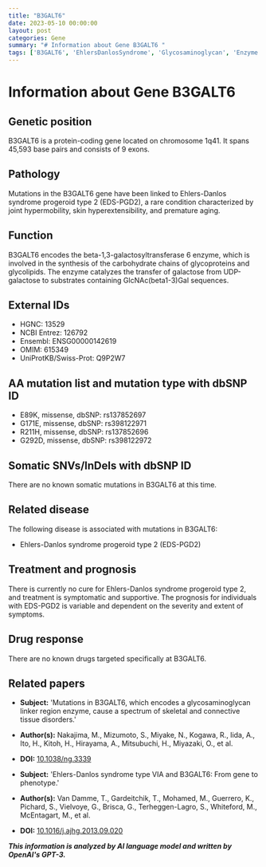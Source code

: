 ```yaml
---
title: "B3GALT6"
date: 2023-05-10 00:00:00
layout: post
categories: Gene
summary: "# Information about Gene B3GALT6 "
tags: ['B3GALT6', 'EhlersDanlosSyndrome', 'Glycosaminoglycan', 'Enzyme', 'Mutation', 'Prognosis', 'SymptomaticTreatment', 'RareDisease']
---
```


# Information about Gene B3GALT6 

## Genetic position 

B3GALT6 is a protein-coding gene located on chromosome 1q41. It spans 45,593 base pairs and consists of 9 exons. 

## Pathology 

Mutations in the B3GALT6 gene have been linked to Ehlers-Danlos syndrome progeroid type 2 (EDS-PGD2), a rare condition characterized by joint hypermobility, skin hyperextensibility, and premature aging. 

## Function 

B3GALT6 encodes the beta-1,3-galactosyltransferase 6 enzyme, which is involved in the synthesis of the carbohydrate chains of glycoproteins and glycolipids. The enzyme catalyzes the transfer of galactose from UDP-galactose to substrates containing GlcNAc(beta1-3)Gal sequences. 

## External IDs 

- HGNC: 13529
- NCBI Entrez: 126792
- Ensembl: ENSG00000142619
- OMIM: 615349
- UniProtKB/Swiss-Prot: Q9P2W7

## AA mutation list and mutation type with dbSNP ID 

- E89K, missense, dbSNP: rs137852697
- G171E, missense, dbSNP: rs398122971
- R211H, missense, dbSNP: rs137852696
- G292D, missense, dbSNP: rs398122972


## Somatic SNVs/InDels with dbSNP ID 

There are no known somatic mutations in B3GALT6 at this time. 

## Related disease 

The following disease is associated with mutations in B3GALT6: 

- Ehlers-Danlos syndrome progeroid type 2 (EDS-PGD2)

## Treatment and prognosis 

There is currently no cure for Ehlers-Danlos syndrome progeroid type 2, and treatment is symptomatic and supportive. The prognosis for individuals with EDS-PGD2 is variable and dependent on the severity and extent of symptoms. 

## Drug response 

There are no known drugs targeted specifically at B3GALT6. 

## Related papers 

- **Subject:** 'Mutations in B3GALT6, which encodes a glycosaminoglycan linker region enzyme, cause a spectrum of skeletal and connective tissue disorders.' 
- **Author(s):** Nakajima, M., Mizumoto, S., Miyake, N., Kogawa, R., Iida, A., Ito, H., Kitoh, H., Hirayama, A., Mitsubuchi, H., Miyazaki, O., et al. 
- **DOI:** [10.1038/ng.3339](https://doi.org/10.1038/ng.3339)

- **Subject:** 'Ehlers-Danlos syndrome type VIA and B3GALT6: From gene to phenotype.' 
- **Author(s):** Van Damme, T., Gardeitchik, T., Mohamed, M., Guerrero, K., Pichard, S., Vielvoye, G., Brisca, G., Terheggen-Lagro, S., Whiteford, M., McEntagart, M., et al. 
- **DOI:** [10.1016/j.ajhg.2013.09.020](https://doi.org/10.1016/j.ajhg.2013.09.020)

**_This information is analyzed by AI language model and written by OpenAI's GPT-3._**